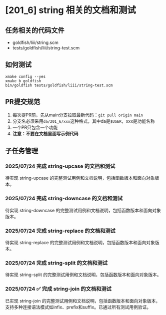 # [201_6] string 相关的文档和测试

## 任务相关的代码文件
- goldfish/liii/string.scm
- tests/goldfish/liii/string-test.scm

## 如何测试
```
xmake config --yes
xmake b goldfish
bin/goldfish tests/goldfish/liii/string-test.scm
```

## PR提交规范
1. 每次提PR前，先从main分支拉取最新代码：`git pull origin main`
2. 分支名必须采用`da/201_6/xxx`这种格式，其中da是`$USER`，xxx是功能名称
3. 一个PR只包含一个功能
4. **注意：不要在文档里面写示例代码**

## 子任务管理
### 2025/07/24 完成 string-upcase 的文档和测试
待实现 string-upcase 的完整测试用例和文档说明，包括函数版本和面向对象版本。

### 2025/07/24 完成 string-downcase 的文档和测试
待实现 string-downcase 的完整测试用例和文档说明，包括函数版本和面向对象版本。

### 2025/07/24 完成 string-replace 的文档和测试
待实现 string-replace 的完整测试用例和文档说明，包括函数版本和面向对象版本。

### 2025/07/24 完成 string-split 的文档和测试
待实现 string-split 的完整测试用例和文档说明，包括函数版本和面向对象版本。

### 2025/07/24 ✅ 完成 string-join 的文档和测试
已实现 string-join 的完整测试用例和文档说明，包括函数版本和面向对象版本，支持多种连接语法模式如infix、prefix和suffix。已通过所有测试用例验证。